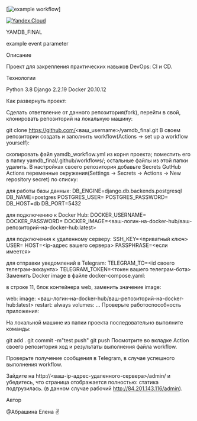 [![example workflow](https://github.com/github/schactye/actions/workflows/yamdb_workflow.yml/badge.svg)]

[![Yandex.Cloud](https://img.shields.io/badge/-Yandex.Cloud-464646?style=flat&logo=Yandex.Cloud&logoColor=56C0C0&color=008080)](https://cloud.yandex.ru/)

YAMDB_FINAL

example event parameter

Описание

Проект для закрепления практических навыков DevOps: CI и CD.

Технологии

Python 3.8 Django 2.2.19 Docker 20.10.12

Как развернуть проект:

Сделать ответвление от данного репозитория(fork), перейти в свой, клонировать репозиторий на локальную машину:

git clone https://github.com/<ваш_username>/yamdb_final.git
В своем репозитории создать и заполнить workflow(Actions -> set up a workflow yourself):

скопировать файл yamdb_workflow.yml из корня проекта;
поместить его в папку yamdb_final/.github/workflows/;
остальные файлы из этой папки удалить.
В настройках своего репозитория добавьте Secrets GutHub Actions переменные окружения(Settings -> Secrets -> Actions -> New repository secret) по списку:

для работы базы данных:
DB_ENGINE=django.db.backends.postgresql
DB_NAME=postgres
POSTGRES_USER=
POSTGRES_PASSWORD=
DB_HOST=db
DB_PORT=5432

для подключению к Docker Hub:
DOCKER_USERNAME=
DOCKER_PASSWORD=
DOCKER_IMAGE=<ваш-логин-на-docker-hub/ваш-репозиторий-на-docker-hub:latest>

для подключения к удаленному серверу:
SSH_KEY=<приватный ключ>
USER=
HOST=<ip-адрес вашего сервера>
PASSPHRASE=<если имеется>

для отправки уведомлений в Telegram:
TELEGRAM_TO=<id своего телеграм-аккаунта>
TELEGRAM_TOKEN=<токен вашего телеграм-бота>
Заменить Docker image в файле docker-compose.yaml:

в строке 11, блок контейнера web, заменить значение image:

web:
    image: <ваш-логин-на-docker-hub/ваш-репозиторий-на-docker-hub:latest>
    restart: always
    volumes:
    ...
Проверьте работоспособность приложения:

На локальной машине из папки проекта последовательно выполните команды:

git add .
git commit -m"test push"
git push
Посмотрите во вкладке Action своего репозитория ход и результаты выполнения файла workflow.

Проверьте получение сообщения в Telegram, в случае успешного выполнения workflow.

Зайдите на http://<ваш-ip-адрес-удаленного-сервера>/admin/ и убедитесь, что страница отображается полностью: статика подгрузилась. (в данном случае рабочий http://84.201.143.116/admin).

Автор

@Абрашина Елена ✌️